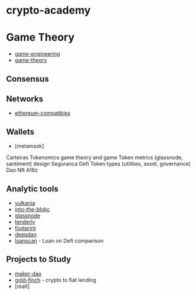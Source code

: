 # crypto-academy


# Game Theory

* [game-engineering](http://www.ma.huji.ac.il/raumann/documents/GameEngineeringEngSite.pdf)
* [game-theory](http://www.ma.huji.ac.il/raumann/lectures.htm)




## Consensus




## Networks

* [ethereum-compatibles](https://chainlist.org/)

## Wallets

* [metamask]

Carteiras
Tokenomics game theory and game 
Token metrics (glassnode, santiment)
design
Seguranca
Defi
Token types (utilities, asset, governance)
Dao
Nft
A16z

## Analytic tools

* [vulkania](https://vulkania.io/)
* [into-the-blokc](https://www.intotheblock.com/)
* [glassnode](https://glassnode.com/)
* [tenderly](https://tenderly.co/)
* [footprint](https://www.footprint.network/)
* [deepdao](https://deepdao.io/)
* [loanscan](https://loanscan.io/) - Loan on Defi comparison



## Projects to Study

* [maker-dao]()
* [gold-finch](https://goldfinch.finance/) - crypto to fiat lending
* [realt]

